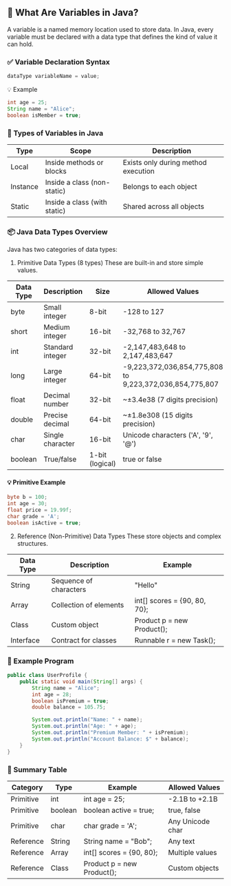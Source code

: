 ## 🧠 What Are Variables in Java?
A variable is a named memory location used to store data. In Java, every variable must be declared with a data type that defines the kind of value it can hold.

### ✅ Variable Declaration Syntax
```java
dataType variableName = value;
```
💡 Example
```java
int age = 25;
String name = "Alice";
boolean isMember = true;
```

### 🧩 Types of Variables in Java

| Type | Scope | Description |
|------|-------|-------------|
| Local | Inside methods or blocks | Exists only during method execution |
| Instance | Inside a class (non-static) | Belongs to each object |
| Static | Inside a class (with static) | Shared across all objects |

### 📦 Java Data Types Overview
Java has two categories of data types:

1. Primitive Data Types (8 types)
These are built-in and store simple values.

| Data Type | Description | Size | Allowed Values |
|-----------|------------|------|----------------|
| byte | Small integer | 8-bit | -128 to 127 |
| short | Medium integer | 16-bit | -32,768 to 32,767 |
| int | Standard integer | 32-bit | -2,147,483,648 to 2,147,483,647 |
| long | Large integer | 64-bit | -9,223,372,036,854,775,808 to 9,223,372,036,854,775,807 |
| float | Decimal number | 32-bit | ~±3.4e38 (7 digits precision) |
| double | Precise decimal | 64-bit | ~±1.8e308 (15 digits precision) |
| char | Single character | 16-bit | Unicode characters ('A', '9', '@') |
| boolean | True/false | 1-bit (logical) | true or false |

#### 💡 Primitive Example
```java
byte b = 100;
int age = 30;
float price = 19.99f;
char grade = 'A';
boolean isActive = true;
```

2. Reference (Non-Primitive) Data Types
These store objects and complex structures.

| Data Type | Description | Example |
|-----------|-------------|---------|
| String | Sequence of characters | "Hello" |
| Array | Collection of elements | int[] scores = {90, 80, 70}; |
| Class | Custom object | Product p = new Product(); |
| Interface | Contract for classes | Runnable r = new Task(); |

### 🧪 Example Program
```java
public class UserProfile {
    public static void main(String[] args) {
        String name = "Alice";
        int age = 28;
        boolean isPremium = true;
        double balance = 105.75;

        System.out.println("Name: " + name);
        System.out.println("Age: " + age);
        System.out.println("Premium Member: " + isPremium);
        System.out.println("Account Balance: $" + balance);
    }
}
```

### 📌 Summary Table
| Category | Type | Example | Allowed Values |
|----------|------|---------|----------------|
| Primitive | int | int age = 25; | -2.1B to +2.1B |
| Primitive | boolean | boolean active = true; | true, false |
| Primitive | char | char grade = 'A'; | Any Unicode char |
| Reference | String | String name = "Bob"; | Any text |
| Reference | Array | int[] scores = {90, 80}; | Multiple values |
| Reference | Class | Product p = new Product(); | Custom objects |